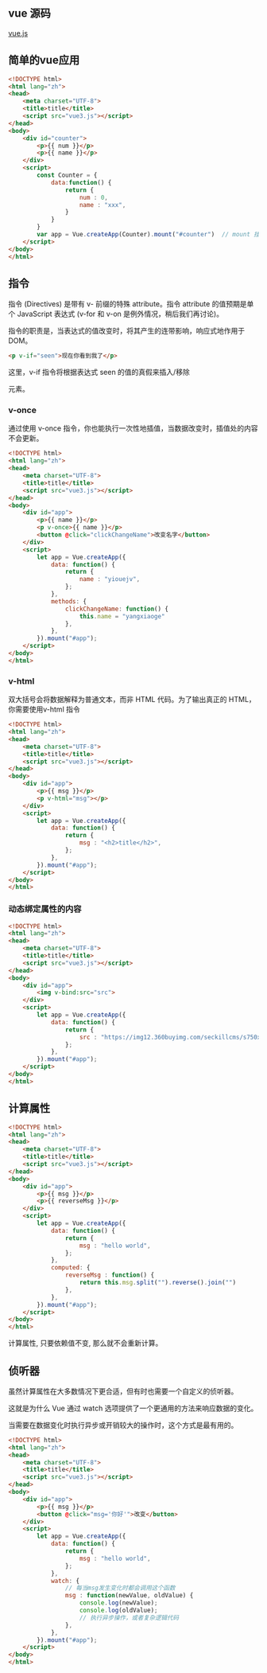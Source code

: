 
## vue 源码

<a href="../vue3.js">vue.js</a>

## 简单的vue应用

```html
<!DOCTYPE html>
<html lang="zh">
<head>
    <meta charset="UTF-8">
    <title>title</title>
    <script src="vue3.js"></script>
</head>
<body>
    <div id="counter">
        <p>{{ num }}</p>
        <p>{{ name }}</p>
    </div>
    <script>
        const Counter = {
            data:function() {
                return {
                    num : 0,
                    name : "xxx",
                }
            }
        }
        var app = Vue.createApp(Counter).mount("#counter")  // mount 挂载
    </script>
</body>
</html>
```

## 指令

指令 (Directives) 是带有 v- 前缀的特殊 attribute。指令 attribute 的值预期是单个 JavaScript 表达式 (v-for 和 v-on 是例外情况，稍后我们再讨论)。

指令的职责是，当表达式的值改变时，将其产生的连带影响，响应式地作用于 DOM。

```html
<p v-if="seen">现在你看到我了</p>
```

这里，v-if 指令将根据表达式 seen 的值的真假来插入/移除 <p> 元素。

### v-once

通过使用 v-once 指令，你也能执行一次性地插值，当数据改变时，插值处的内容不会更新。

```html
<!DOCTYPE html>
<html lang="zh">
<head>
    <meta charset="UTF-8">
    <title>title</title>
    <script src="vue3.js"></script>
</head>
<body>
    <div id="app">
        <p>{{ name }}</p>
        <p v-once>{{ name }}</p>
        <button @click="clickChangeName">改变名字</button>
    </div>
    <script>
        let app = Vue.createApp({
            data: function() {
                return {
                    name : "yiouejv",
                };
            },
            methods: {
                clickChangeName: function() {
                    this.name = "yangxiaoge"
                },
            },
        }).mount("#app");
    </script>
</body>
</html>
```

### v-html

双大括号会将数据解释为普通文本，而非 HTML 代码。为了输出真正的 HTML，你需要使用v-html 指令

```html
<!DOCTYPE html>
<html lang="zh">
<head>
    <meta charset="UTF-8">
    <title>title</title>
    <script src="vue3.js"></script>
</head>
<body>
    <div id="app">
        <p>{{ msg }}</p>
        <p v-html="msg"></p>
    </div>
    <script>
        let app = Vue.createApp({
            data: function() {
                return {
                    msg : "<h2>title</h2>",
                };
            },
        }).mount("#app");
    </script>
</body>
</html>
```

### 动态绑定属性的内容

```html
<!DOCTYPE html>
<html lang="zh">
<head>
    <meta charset="UTF-8">
    <title>title</title>
    <script src="vue3.js"></script>
</head>
<body>
    <div id="app">
        <img v-bind:src="src">
    </div>
    <script>
        let app = Vue.createApp({
            data: function() {
                return {
                    src : "https://img12.360buyimg.com/seckillcms/s750x360_jfs/t1/214447/10/20191/15346/62aaf7c9Ec0432cd2/ea3e421343a22f9c.jpg!cc_750x360.webp",
                };
            },
        }).mount("#app");
    </script>
</body>
</html>
```

## 计算属性

```html
<!DOCTYPE html>
<html lang="zh">
<head>
    <meta charset="UTF-8">
    <title>title</title>
    <script src="vue3.js"></script>
</head>
<body>
    <div id="app">
        <p>{{ msg }}</p>
        <p>{{ reverseMsg }}</p>
    </div>
    <script>
        let app = Vue.createApp({
            data: function() {
                return {
                    msg : "hello world",
                };
            },
            computed: {
                reverseMsg : function() {
                    return this.msg.split("").reverse().join("")
                },
            },
        }).mount("#app");
    </script>
</body>
</html>
```

计算属性, 只要依赖值不变, 那么就不会重新计算。

## 侦听器

虽然计算属性在大多数情况下更合适，但有时也需要一个自定义的侦听器。

这就是为什么 Vue 通过 watch 选项提供了一个更通用的方法来响应数据的变化。

当需要在数据变化时执行异步或开销较大的操作时，这个方式是最有用的。

```html
<!DOCTYPE html>
<html lang="zh">
<head>
    <meta charset="UTF-8">
    <title>title</title>
    <script src="vue3.js"></script>
</head>
<body>
    <div id="app">
        <p>{{ msg }}</p>
        <button @click="msg='你好'">改变</button>
    </div>
    <script>
        let app = Vue.createApp({
            data: function() {
                return {
                    msg : "hello world",
                };
            },
            watch: {
                // 每当msg发生变化时都会调用这个函数
                msg : function(newValue, oldValue) {
                    console.log(newValue);
                    console.log(oldValue);
                    // 执行异步操作，或者复杂逻辑代码
                },
            },
        }).mount("#app");
    </script>
</body>
</html>
```
